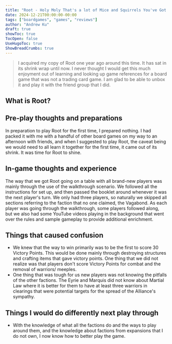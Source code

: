 ```yaml
---
title: "Root - Holy Moly That's a lot of Mice and Squirrels You've Got There"
date: 2024-12-21T00:00:00-00:00
tags: ["boardgames", "games", "reviews"]
author: "Andrew Ku"
draft: true
showToc: true
TocOpen: false
UseHugoToc: true
ShowBreadCrumbs: true
---
```


> I acquired my copy of Root one year ago around this time. It has sat in its shrink wrap until now. I never thought I would get this much enjoyment out of learning and looking up game references for a board game that was not a trading card game. I am glad to be able to unbox it and play it with the friend group that I did. 

## What is Root?

## Pre-play thoughts and preparations
In preparation to play Root for the first time, I prepared nothing. I had packed it with me with a handful of other board games on my way to an afternoon with friends, and when I suggested to play Root, the caveat being we would need to all learn it together for the first time, it came out of its shrink. It was time for Root to shine. 

## In-game thoughts and experience
The way that we got Root going on a table with all brand-new players was mainly through the use of the walkthrough scenario. We followed all the instructions for set up, and then passed the booklet around whenever it was the next player's turn. We only had three players, so naturally we skipped all sections referring to the faction that no one claimed, the Vagabond. As each player was going through the walkthrough, some players followed along, but we also had some YouTube videos playing in the background that went over the rules and sample gameplay to provide additional enrichment.

## Things that caused confusion
- We knew that the way to win primarily was to be the first to score 30 Victory Points. This would be done mainly through destroying structures and crafting items that gave victory points. One thing that we did not realize was that players don't score Victory Points for combat and the removal of warriors/ meeples. 
- One thing that was tough for us new players was not knowing the pitfalls of the other factions. The Eyrie and Marquis did not know about Martial Law where it is better for them to have at least three warriors in clearings that were potential targets for the spread of the Alliance's sympathy.

## Things I would do differently next play through
- With the knowledge of what all the factions do and the ways to play around them, and the knowledge about factions from expansions that I do not own, I now know how to better play the game. 